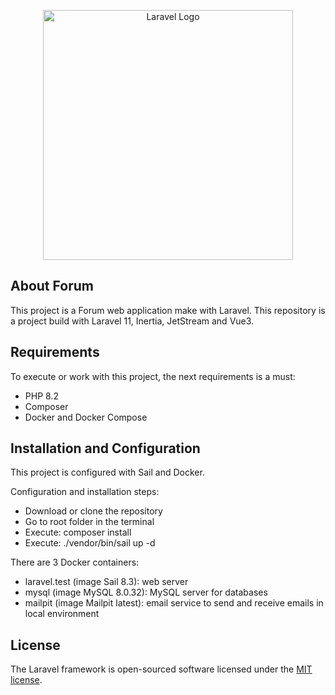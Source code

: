 <p align="center"><a href="https://laravel.com" target="_blank"><img src="https://raw.githubusercontent.com/laravel/art/master/logo-lockup/5%20SVG/2%20CMYK/1%20Full%20Color/laravel-logolockup-cmyk-red.svg" width="400" alt="Laravel Logo"></a></p>

## About Forum

This project is a Forum web application make with Laravel. 
This repository is a project build with Laravel 11, Inertia, JetStream and Vue3. 

## Requirements

To execute or work with this project, the next requirements is a must:

- PHP 8.2
- Composer
- Docker and Docker Compose

## Installation and Configuration

This project is configured with Sail and Docker.

Configuration and installation steps:

- Download or clone the repository
- Go to root folder in the terminal
- Execute: composer install
- Execute: ./vendor/bin/sail up -d

There are 3 Docker containers:

- laravel.test (image Sail 8.3): web server
- mysql (image MySQL 8.0.32): MySQL server for databases
- mailpit (image Mailpit latest): email service to send and receive emails in local environment

## License

The Laravel framework is open-sourced software licensed under the [MIT license](https://opensource.org/licenses/MIT).
